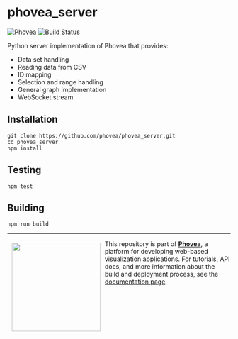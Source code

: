 phovea_server 
=====================
[![Phovea][phovea-image]][phovea-url] [![Build Status][circleci-image]][circleci-url]


Python server implementation of Phovea that provides: 

* Data set handling
* Reading data from CSV
* ID mapping
* Selection and range handling
* General graph implementation
* WebSocket stream

Installation
------------

```
git clone https://github.com/phovea/phovea_server.git
cd phovea_server
npm install
```

Testing
-------

```
npm test
```

Building
--------

```
npm run build
```



***

<a href="https://caleydo.org"><img src="http://caleydo.org/assets/images/logos/caleydo.svg" align="left" width="200px" hspace="10" vspace="6"></a>
This repository is part of **[Phovea](http://phovea.caleydo.org/)**, a platform for developing web-based visualization applications. For tutorials, API docs, and more information about the build and deployment process, see the [documentation page](http://phovea.caleydo.org).


[phovea-image]: https://img.shields.io/badge/Phovea-Server%20Plugin-10ACDF.svg
[phovea-url]: https://phovea.caleydo.org
[circleci-image]: https://circleci.com/gh/phovea/phovea_server.svg?style=shield
[circleci-url]: https://circleci.com/gh/phovea/phovea_server

